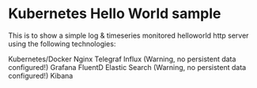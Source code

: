 # Kubernetes Hello World sample 

This is to show a simple log & timeseries monitored helloworld http server using the following technologies:

Kubernetes/Docker
Nginx
Telegraf
Influx (Warning, no persistent data configured!)
Grafana
FluentD
Elastic Search (Warning, no persistent data configured!)
Kibana
